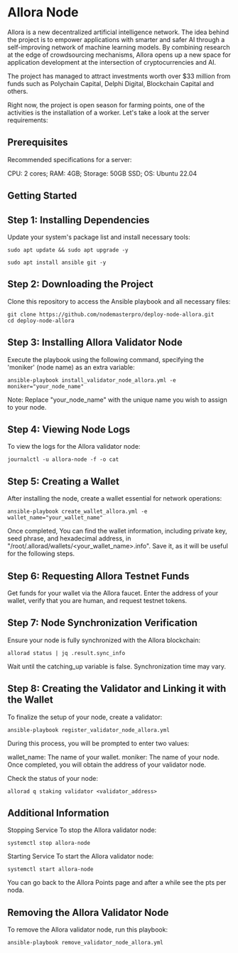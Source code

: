 # Allora Node 

Allora is a new decentralized artificial intelligence network. The idea behind the project is to empower applications with smarter and safer AI through a self-improving network of machine learning models. By combining research at the edge of crowdsourcing mechanisms, Allora opens up a new space for application development at the intersection of cryptocurrencies and AI. 

The project has managed to attract investments worth over $33 million from funds such as Polychain Capital, Delphi Digital, Blockchain Capital and others. 

Right now, the project is open season for farming points, one of the activities is the installation of a worker. Let's take a look at the server requirements:

## Prerequisites

Recommended specifications for a server:

CPU: 2 cores;
RAM: 4GB;
Storage: 50GB SSD;
OS: Ubuntu 22.04

## Getting Started

## Step 1: Installing Dependencies

Update your system's package list and install necessary tools:


```
sudo apt update && sudo apt upgrade -y
```
```
sudo apt install ansible git -y
```
## Step 2: Downloading the Project
Clone this repository to access the Ansible playbook and all necessary files:


```
git clone https://github.com/nodemasterpro/deploy-node-allora.git
cd deploy-node-allora
```

## Step 3: Installing Allora Validator Node
Execute the playbook using the following command, specifying the 'moniker' (node name) as an extra variable:

```
ansible-playbook install_validator_node_allora.yml -e moniker="your_node_name"
```
Note: Replace "your_node_name" with the unique name you wish to assign to your node.

## Step 4: Viewing Node Logs
To view the logs for the Allora validator node:

```
journalctl -u allora-node -f -o cat
```

## Step 5: Creating a Wallet
After installing the node, create a wallet essential for network operations:

```
ansible-playbook create_wallet_allora.yml -e wallet_name="your_wallet_name"
```
Once completed, You can find the wallet information, including private key, seed phrase, and hexadecimal address, in "/root/.allorad/wallets/<your_wallet_name>.info". Save it, as it will be useful for the following steps.

## Step 6: Requesting Allora Testnet Funds
Get funds for your wallet via the Allora faucet. Enter the address of your wallet, verify that you are human, and request testnet tokens.

## Step 7: Node Synchronization Verification
Ensure your node is fully synchronized with the Allora blockchain:

```
allorad status | jq .result.sync_info
```
Wait until the catching_up variable is false. Synchronization time may vary.

## Step 8: Creating the Validator and Linking it with the Wallet
To finalize the setup of your node, create a validator:

```
ansible-playbook register_validator_node_allora.yml
```
During this process, you will be prompted to enter two values:

wallet_name: The name of your wallet.
moniker: The name of your node.
Once completed, you will obtain the address of your validator node.

Check the status of your node:

```
allorad q staking validator <validator_address>
```
## Additional Information
Stopping Service
To stop the Allora validator node:

```
systemctl stop allora-node
```
Starting Service
To start the Allora validator node:

```
systemctl start allora-node
```

You can go back to the Allora Points page and after a while see the pts per noda. 

## Removing the Allora Validator Node
To remove the Allora validator node, run this playbook:

```
ansible-playbook remove_validator_node_allora.yml
```
